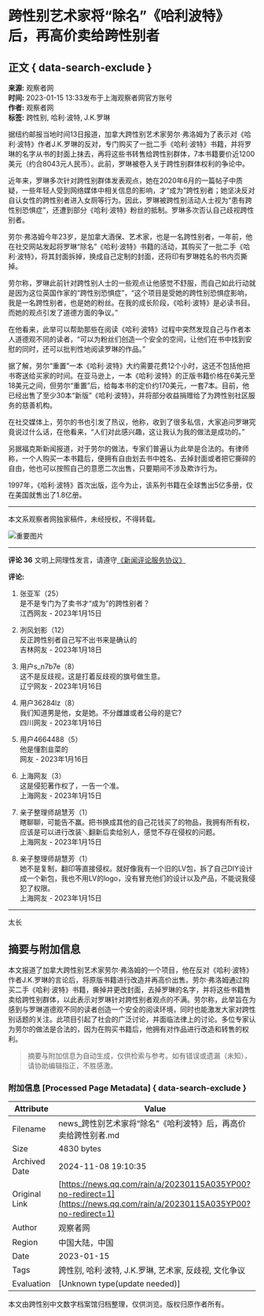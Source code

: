 # 跨性别艺术家将“除名”《哈利波特》后，再高价卖给跨性别者

## 正文 { data-search-exclude }


**来源:** 观察者网  
**时间:** 2023-01-15 13:33发布于上海观察者网官方账号  
**作者:** 观察者网  
**标签:** 跨性别, 哈利·波特, J.K.罗琳

据纽约邮报当地时间13日报道，加拿大跨性别艺术家劳尔·弗洛姆为了表示对《哈利·波特》作者J.K.罗琳的反对，专门购买了一批二手《哈利·波特》书籍，并将罗琳的名字从书的封面上抹去，再将这些书转售给跨性别群体，7本书籍要价近1200美元（约合8043元人民币）。此前，罗琳被卷入关于跨性别群体权利的争论中。

近年来，罗琳多次针对跨性别群体发表观点，她在2020年6月的一篇帖子中质疑，一些年轻人受到网络媒体中相关信息的影响，才“成为”跨性别者；她坚决反对自认女性的跨性别者进入女厕等行为。因此，罗琳被跨性别活动人士视为“患有跨性别恐惧症”，还遭到部分《哈利·波特》粉丝的抵制。罗琳多次否认自己歧视跨性别者。

劳尔·弗洛姆今年23岁，是加拿大酒保、艺术家，也是一名跨性别者，一年前，他在社交网站发起将罗琳“除名”《哈利·波特》书籍的活动，其购买了一批二手《哈利·波特》，将其封面拆掉，换成自己定制的封面，还将印有罗琳姓名的书内页撕掉。

劳尔称，罗琳此前针对跨性别人士的一些观点让他感觉不舒服，而自己如此行动就是因为这位英国作家的“跨性别恐惧症”，“这个项目是受她的跨性别恐惧症影响，我是一名跨性别者，也是她的粉丝。在我的成长阶段，《哈利·波特》是必读书目。而她的观点引发了道德方面的争议。”

在他看来，此举可以帮助那些在阅读《哈利·波特》过程中突然发现自己与作者本人道德观不同的读者，“可以为粉丝们创造一个安全的空间，让他们在书中找到安慰的同时，还可以批判性地阅读罗琳的作品。”

据了解，劳尔“重置”一本《哈利·波特》大约需要花费12个小时，这还不包括他把书寄送给买家的时间。在亚马逊上，一本《哈利·波特》的正版书籍价格在6美元至18美元之间，但劳尔“重置”后，给每本书的定价约170美元，一套7本。目前，他已经出售了至少30本“新版”《哈利·波特》，并将部分收益捐赠给了为跨性别社区服务的慈善机构。

在社交媒体上，劳尔的书也引发了热议，他称，收到了很多私信，大家追问罗琳究竟说过什么话，在他看来，“人们对此感兴趣，这让我认为我的做法是成功的。”

另据福克斯新闻报道，对于劳尔的做法，专家们普遍认为此举是合法的。有律师称，一个人购买一本书籍后，便拥有自由划去书中姓名、去掉封面或者把它撕碎的自由，他也可以按照自己的意愿二次出售，只要期间不涉及欺诈行为。

1997年，《哈利·波特》首次出版，迄今为止，该系列书籍在全球售出5亿多册，仅在美国就售出了1.8亿册。

---

本文系观察者网独家稿件，未经授权，不得转载。

![重要图片](https://inews.gtimg.com/newsapp_bt/0/1012205723968_6694/0)

---

**评论 36** 文明上网理性发言，请遵守[《新闻评论服务协议》](https://new.qq.com/static/coralinfo.htm)  

**评论:**  
1. 张亚军（25）  
   是不是专门为了卖书才“成为”的跨性别者？  
   江西网友 - 2023年1月15日  

2. 冽风划影（12）  
   反正跨性别者自己写不出书来是确认的  
   吉林网友 - 2023年1月18日  

3. 用户s_n7b7e（8）  
   这不是反歧视，这是打着反歧视的旗号做生意。  
   辽宁网友 - 2023年1月16日  

4. 用户36284lz（8）  
   我们知道男是他，女是她。不分雌雄或者公母的是它?  
   四川网友 - 2023年1月16日  

5. 用户4664488（5）  
   他是懂割韭菜的  
   网友 - 2023年1月16日  

6. 上海网友（3）  
   这是侵犯著作权了，一告一个准。  
   上海网友 - 2023年1月15日  

7. 亲子整理师胡慧芳（1）  
   瞎聊聊，可能告不赢。把书换成其他的自己花钱买了的物品，我拥有所有权，应该是可以进行改装＼翻新后卖给别人，感觉不存在侵权的问题。  
   上海网友 - 2023年1月15日  

8. 亲子整理师胡慧芳（1）  
   她不是复制，翻印等直接侵权。就好像我有一个旧的LV包，拆了自己DIY设计成一个新包，我也不用LV的logo，没有冒充他们的设计以及产品，不能说我侵犯了权限。  
   上海网友 - 2023年1月15日  

--- 

太长
<!-- tcd_original_link https://news.qq.com/rain/a/20230115A035YP00?no-redirect=1 -->
## 摘要与附加信息

<!-- tcd_abstract -->
本文报道了加拿大跨性别艺术家劳尔·弗洛姆的一个项目，他在反对《哈利·波特》作者J.K.罗琳的言论后，将原版书籍进行改造并再高价出售。劳尔·弗洛姆通过购买二手《哈利·波特》书籍，撕掉并更改封面，去掉罗琳的名字，并将这些书籍售卖给跨性别群体，以此表示对罗琳针对跨性别者观点的不满。劳尔称，此举旨在为感到与罗琳道德观不同的读者创造一个安全的阅读环境，同时也能激发大家对跨性别话题的关注。此项目引起了社会的广泛讨论，并面临法律上的讨论。多位专家认为劳尔的做法是合法的，因为在购买书籍后，他拥有对作品进行改造和转售的权利。
<!-- tcd_abstract_end -->

> 摘要与附加信息为自动生成，仅供检索与参考。如有错误或遗漏（未知），请协助编辑指正，不胜感激。

### 附加信息 [Processed Page Metadata] { data-search-exclude }

| Attribute       | Value                                  |
|-----------------|----------------------------------------|
| Filename        | news_跨性别艺术家将“除名”《哈利波特》后，再高价卖给跨性别者.md                             |
| Size            | 4830 bytes                           |
| Archived Date   | 2024-11-08 19:10:35                             |
| Original Link   | [https://news.qq.com/rain/a/20230115A035YP00?no-redirect=1](https://news.qq.com/rain/a/20230115A035YP00?no-redirect=1)                       |
| Author          | 观察者网                               |
| Region          | 中国大陆，中国                               |
| Date            | 2023-01-15                                 |
| Tags            | 跨性别, 哈利·波特, J.K.罗琳, 艺术家, 反歧视, 文化争议                                 |
| Evaluation            | [Unknown type(update needed)]                                 |
<!-- tcd_table_end -->

本文由跨性别中文数字档案馆归档整理，仅供浏览。版权归原作者所有。
